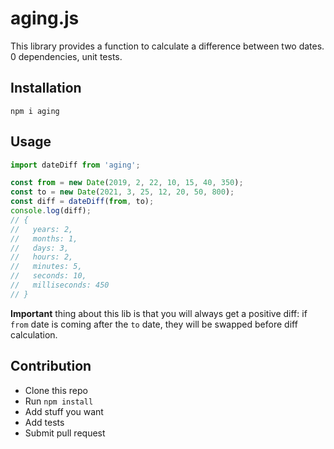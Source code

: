 # aging.js

This library provides a function to calculate a difference between two dates.
0 dependencies, unit tests.

## Installation

```
npm i aging
```

## Usage
```js
import dateDiff from 'aging';

const from = new Date(2019, 2, 22, 10, 15, 40, 350);
const to = new Date(2021, 3, 25, 12, 20, 50, 800);
const diff = dateDiff(from, to);
console.log(diff);
// {
//   years: 2,
//   months: 1,
//   days: 3,
//   hours: 2,
//   minutes: 5,
//   seconds: 10,
//   milliseconds: 450
// }
```

**Important** thing about this lib is that you will always get a positive diff: if `from` date
is coming after the `to` date, they will be swapped before diff calculation.

## Contribution
 - Clone this repo
 - Run `npm install`
 - Add stuff you want
 - Add tests
 - Submit pull request
